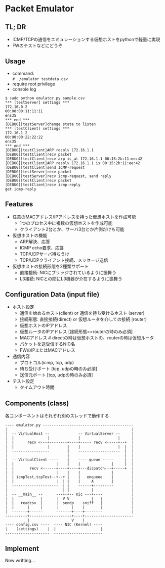 # Packet Emulator

## TL; DR
- ICMP/TCPの通信をエミュレーションする仮想ホストをpythonで軽量に実現
- FWのテストなどにどうぞ

## Usage
- command:  
`# ./emulator testdata.csv`
- require root privilege
- console log
```
$ sudo python emulator.py sample.csv
*** [testServer] settings ***
172.16.0.2
00:00:00:11:11:11
ens35
*** end ***
[DEBUG][testServer]change state to listen
*** [testClient] settings ***
172.16.1.2
00:00:00:22:22:22
ens35
*** end ***
[DEBUG][testClient]ARP resolv 172.16.1.1
[DEBUG][testClient]recv packet
[DEBUG][testClient]recv arp is_at 172.16.1.1 00:15:2b:11:ee:42
[DEBUG][testClient]ARP resolv 172.16.1.1 is 00:15:2b:11:ee:42
[DEBUG][testClient]send ICMP-request
[DEBUG][testServer]recv packet
[DEBUG][testServer]recv icmp-request, send reply
[DEBUG][testClient]recv packet
[DEBUG][testClient]recv icmp-reply
get icmp-reply
```


## Features
- 任意のMACアドレス/IPアドレスを持った仮想ホストを作成可能
  - 1つのプロセス中に複数の仮想ホストを作成可能
  - クライアント2台とか、サーバ3台とか片側だけも可能
- 仮想ホストの機能
  - ARP解決、応答
  - ICMP echo要求、応答
  - TCP/UDPサーバ待ちうけ
  - TCP/UDPクライアント接続、メッセージ送信
- 仮想ホストの接続形態を2種類サポート
  - 直接接続: NICにブリッジされているように振舞う
  - L3接続: NICとの間にL3機器が介在するように振舞う

## Configuration Data (input file)
- ホスト設定
  - 通信を始めるホスト(client) or 通信を待ち受けるホスト (server)
  - 接続形態: 直接接続(direct) or 仮想ルータを介しての接続 (router)
  - 仮想ホストのIPアドレス
  - 仮想ルータのIPアドレス [接続形態==routerの時のみ必須]
  - MACアドレス # directの時は仮想ホストの、routerの時は仮想ルータ
  - パケットを送受信するNIC名
  - FWのIPまたはMACアドレス
- 通信内容
  - プロトコル(icmp, tcp, udp)
  - 待ち受けポート [tcp, udpの時のみ必須]
  - 送信元ポート [tcp, udpの時のみ必須]
- テスト設定
  - タイムアウト時間

## Components (class)
各コンポーネントはそれぞれ別のスレッドで動作する

```
---- emulator.py -----------------------------------------
|                                                        |
|  -- VirtualHost --             -- VirtualServer --     |
|  |               |             |                 |     |
|  |      recv <---+--------+----+----- recv <-----+--+  |
|  |               |        |    |                 |  |  |
|  -----------------        |    -------------------  |  |
|                           |                         |  |
|  -- VirtualClient ----    |    ---- queue -----     |  |
|  |                   |    |    |              |     |  |
|  |       recv <------+----+----+---dispatch---+-----+  |
|  |                   |    |    |              |        |
|  | icmpTest,tcpTest--+--+ |    |   enqueue    |        |
|  |                   |  | |    |     A        |        |
|  ---------------------  | |    ------+---------        |
|                         | |          |                 |
|  -- __main__ --      ---+-+-- nic ---+----             |
|  |            |      |  V V          |   |             |
|  |   readcsv  |      |  sendp    sniff   |             |
|  |      |     |      |      |    |       |             |
|  -------+------      -------+----+--------             |
----------+-------------------+----+----------------------
          |                   V    | 
---- config.csv ----  ---- NIC (Kernel) ----
|    (settings)    |  |                    |
--------------------  ----------------------
```

## Implement

Now writting...
